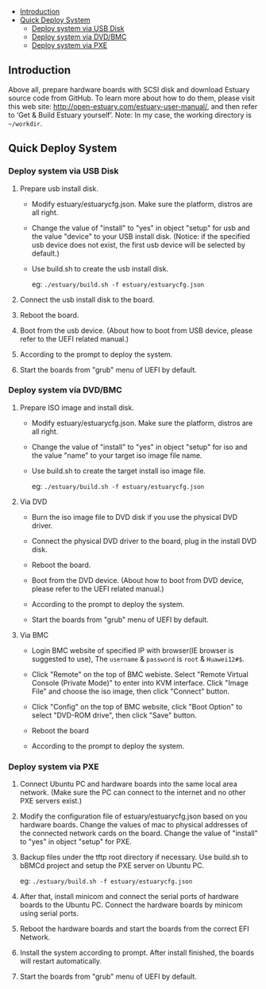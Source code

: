 * [Introduction](#1)
* [Quick Deploy System](#2)
   * [Deploy system via USB Disk](#2.1)
   * [Deploy system via DVD/BMC](#2.2)
   * [Deploy system via PXE](#2.3)


<h2 id="1">Introduction</h2>

Above all, prepare hardware boards with SCSI disk and download Estuary source code from GitHub.
To learn more about how to do them, please visit this web site: http://open-estuary.com/estuary-user-manual/, and then refer to ‘Get & Build Estuary yourself’.
Note: In my case, the working directory is `~/workdir`.

<h2 id="2">Quick Deploy System</h2>

<h3 id="2.1">Deploy system via USB Disk</h3>

1. Prepare usb install disk.
    * Modify estuary/estuarycfg.json. Make sure the platform, distros are all right.

    * Change the value of "install" to "yes" in object "setup" for usb and the value "device" to your USB install disk.
    (Notice: if the specified usb device does not exist, the first usb device will be selected by default.)

    * Use build.sh to create the usb install disk.

       eg: `./estuary/build.sh -f estuary/estuarycfg.json`

2. Connect the usb install disk to the board.

3. Reboot the board.

4. Boot from the usb device. (About how to boot from USB device, please refer to the UEFI related manual.)

5. According to the prompt to deploy the system.

6. Start the boards from "grub" menu of UEFI by default.

<h3 id="2.2">Deploy system via DVD/BMC</h3>

1. Prepare ISO image and install disk.

    * Modify estuary/estuarycfg.json. Make sure the platform, distros are all right.

    * Change the value of "install" to "yes" in object "setup" for iso and the value "name" to your target iso image file name.

    * Use build.sh to create the target install iso image file.

       eg: `./estuary/build.sh -f estuary/estuarycfg.json`

2. Via DVD

    * Burn the iso image file to DVD disk if you use the physical DVD driver.

    * Connect the physical DVD driver to the board, plug in the install DVD disk.

    * Reboot the board.

    * Boot from the DVD device. (About how to boot from DVD device, please refer to the UEFI related manual.)

    * According to the prompt to deploy the system.

    * Start the boards from "grub" menu of UEFI by default.

3. Via BMC

    * Login BMC website of specified IP with browser(IE browser is suggested to use), The `username` & `password` is `root` & `Huawei12#$`.

    * Click "Remote" on the top of BMC webiste. Select "Remote Virtual Console (Private Mode)" to enter into KVM interface. Click "Image File" and choose the iso image, then click "Connect" button.

    * Click "Config" on the top of BMC website, click "Boot Option" to select "DVD-ROM drive", then click "Save" button.

    * Reboot the board

    * According to the prompt to deploy the system.

<h3 id="2.3">Deploy system via PXE</h3>

1. Connect Ubuntu PC and hardware boards into the same local area network. (Make sure the PC can connect to the internet and no other PXE servers exist.)

2. Modify the configuration file of estuary/estuarycfg.json based on you hardware boards. Change the values of mac to physical addresses of the connected network cards on the board. Change the value of "install" to "yes" in object "setup" for PXE.

3. Backup files under the tftp root directory if necessary. Use build.sh to bBMCd project and setup the PXE server on Ubuntu PC.

   eg: `./estuary/build.sh -f estuary/estuarycfg.json`

4. After that, install minicom and connect the serial ports of hardware boards to the Ubuntu PC. Connect the hardware boards by minicom using serial ports.

5. Reboot the hardware boards and start the boards from the correct EFI Network.

6. Install the system according to prompt. After install finished, the boards will restart automatically.

7. Start the boards from "grub" menu of UEFI by default.

